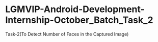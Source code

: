 # LGMVIP-Android-Development-Internship-October_Batch_Task_2
Task-2(To Detect Number of Faces in the Captured Image)
